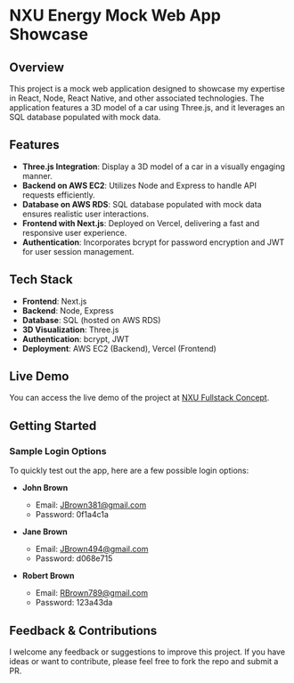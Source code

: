 

# NXU Energy Mock Web App Showcase

## Overview

This project is a mock web application designed to showcase my expertise in React, Node, React Native, and other associated technologies. The application features a 3D model of a car using Three.js, and it leverages an SQL database populated with mock data.

## Features

- **Three.js Integration**: Display a 3D model of a car in a visually engaging manner.
- **Backend on AWS EC2**: Utilizes Node and Express to handle API requests efficiently.
- **Database on AWS RDS**: SQL database populated with mock data ensures realistic user interactions.
- **Frontend with Next.js**: Deployed on Vercel, delivering a fast and responsive user experience.
- **Authentication**: Incorporates bcrypt for password encryption and JWT for user session management.

## Tech Stack

- **Frontend**: Next.js
- **Backend**: Node, Express
- **Database**: SQL (hosted on AWS RDS)
- **3D Visualization**: Three.js
- **Authentication**: bcrypt, JWT
- **Deployment**: AWS EC2 (Backend), Vercel (Frontend)

## Live Demo

You can access the live demo of the project at [NXU Fullstack Concept](https://nxu-fullstack-concept.vercel.app/).

## Getting Started




### Sample Login Options

To quickly test out the app, here are a few possible login options:

- **John Brown**
  - Email: <JBrown381@gmail.com>
  - Password: 0f1a4c1a

- **Jane Brown**
  - Email: <JBrown494@gmail.com>
  - Password: d068e715

- **Robert Brown**
  - Email: <RBrown789@gmail.com>
  - Password: 123a43da

## Feedback & Contributions

I welcome any feedback or suggestions to improve this project. If you have ideas or want to contribute, please feel free to fork the repo and submit a PR.


